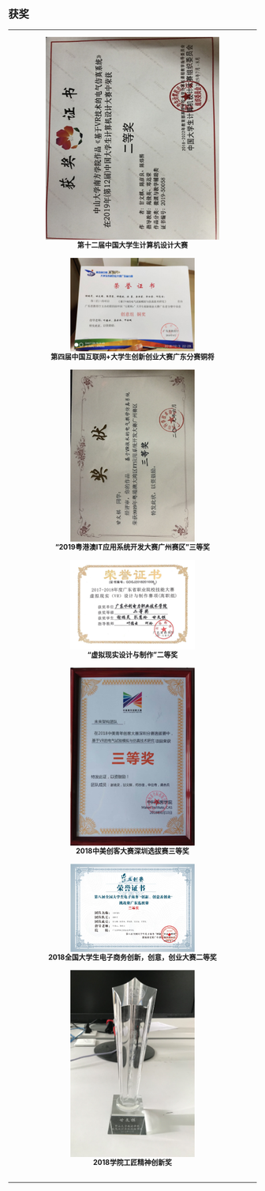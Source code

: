 ## 获奖
 ****
 
<div "text-align: center;" align="center">
<img src="/计算机设计大赛.jpg" width="70%" align="center"></img></br>
<b>第十二届中国大学生计算机设计大赛</b>
</div></br>

<div "text-align: center;" align="center">
<img src="/第四届互联网+.jpg" width="50%" align="center"></img></br>
<b>第四届中国互联网+大学生创新创业大赛广东分赛铜将</b>
</div></br>

<div "text-align: center;" align="center">
<img src="/2019粤港澳it竞赛.jpg" width="50%" align="center"></img></br>
<b>“2019粤港澳IT应用系统开发大赛广州赛区”三等奖</b>
</div></br>

<div "text-align: center;" align="center">
<img src="/虚拟现实设计大赛.jpg" width="50%" align="center"></img></br>
<b>“虚拟现实设计与制作”二等奖</b>
</div></br>

<div "text-align: center;" align="center">
<img src="/中美青年创客大赛.jpg" width="50%" align="center"></img></br>
<b>2018中美创客大赛深圳选拔赛三等奖</b>
</div></br>

<div "text-align: center;" align="center">
<img src="/电子商务大赛.jpg" width="50%" align="center"></img></br>
<b>2018全国大学生电子商务创新，创意，创业大赛二等奖</b>
</div></br>

<div "text-align: center;" align="center">
<img src="/工匠精神.png" width="50%" align="center"></img></br>
<b>2018学院工匠精神创新奖</b>
</div></br>

 ****
